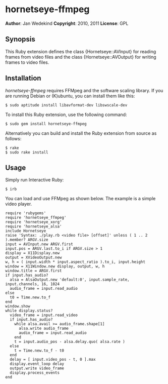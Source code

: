 hornetseye-ffmpeg
=================

**Author**:       Jan Wedekind
**Copyright**:    2010, 2011
**License**:      GPL

Synopsis
--------

This Ruby extension defines the class {Hornetseye::AVInput} for reading frames from video files and the class {Hornetseye::AVOutput} for writing frames to video files.

Installation
------------

*hornetseye-ffmpeg* requires FFMpeg and the software scaling library. If you are running Debian or (K)ubuntu, you can install them like this:

    $ sudo aptitude install libavformat-dev libswscale-dev

To install this Ruby extension, use the following command:

    $ sudo gem install hornetseye-ffmpeg

Alternatively you can build and install the Ruby extension from source as follows:

    $ rake
    $ sudo rake install

Usage
-----

Simply run Interactive Ruby:

    $ irb

You can load and use FFMpeg as shown below. The example is a simple video player.

    require 'rubygems'
    require 'hornetseye_ffmpeg'
    require 'hornetseye_xorg'
    require 'hornetseye_alsa'
    include Hornetseye
    raise 'Syntax: ./play.rb <video file> [offset]' unless ( 1 .. 2 ).member? ARGV.size
    input = AVInput.new ARGV.first
    input.pos = ARGV.last.to_i if ARGV.size > 1
    display = X11Display.new
    output = XVideoOutput.new
    w, h = ( input.width * input.aspect_ratio ).to_i, input.height
    window = X11Window.new display, output, w, h
    window.title = ARGV.first
    if input.has_audio?
      alsa = AlsaOutput.new 'default:0', input.sample_rate, input.channels, 16, 1024
      audio_frame = input.read_audio
    else
      t0 = Time.new.to_f
    end
    window.show
    while display.status?
      video_frame = input.read_video
      if input.has_audio?
        while alsa.avail >= audio_frame.shape[1]
          alsa.write audio_frame
          audio_frame = input.read_audio
        end
        t = input.audio_pos - alsa.delay.quo( alsa.rate )
      else
        t = Time.new.to_f - t0
      end
      delay = [ input.video_pos - t, 0 ].max
      display.event_loop delay
      output.write video_frame
      display.process_events
    end

